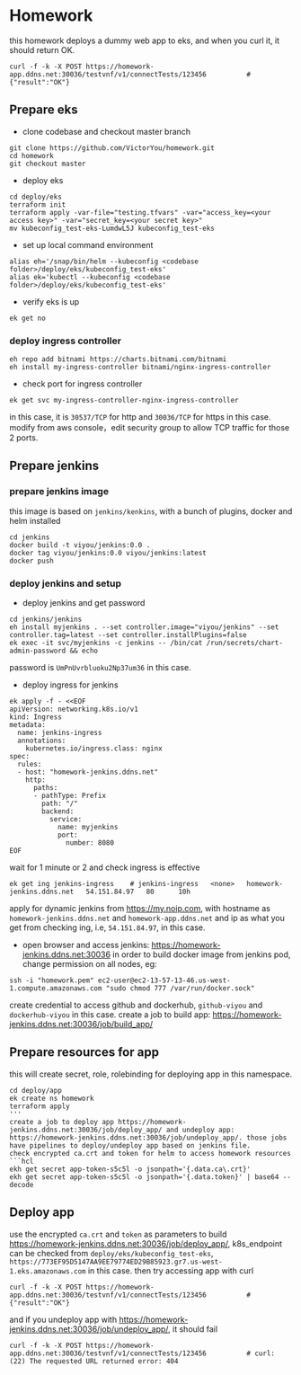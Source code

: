 # Homework
this homework deploys a dummy web app to eks, and when you curl it, it should return OK.
```hcl
curl -f -k -X POST https://homework-app.ddns.net:30036/testvnf/v1/connectTests/123456          # {"result":"OK"}
```
## Prepare eks
* clone codebase and checkout master branch
```hcl
git clone https://github.com/VictorYou/homework.git
cd homework
git checkout master
```
* deploy eks
```hcl
cd deploy/eks
terraform init
terraform apply -var-file="testing.tfvars" -var="access_key=<your access key>" -var="secret_key=<your secret key>"
mv kubeconfig_test-eks-LumdwL5J kubeconfig_test-eks
```
* set up local command environment
```hcl
alias eh='/snap/bin/helm --kubeconfig <codebase folder>/deploy/eks/kubeconfig_test-eks'
alias ek='kubectl --kubeconfig <codebase folder>/deploy/eks/kubeconfig_test-eks'
```
* verify eks is up
```hcl
ek get no
```
### deploy ingress controller
```hcl
eh repo add bitnami https://charts.bitnami.com/bitnami
eh install my-ingress-controller bitnami/nginx-ingress-controller
```
* check port for ingress controller
```hcl
ek get svc my-ingress-controller-nginx-ingress-controller
```
in this case, it is `30537/TCP` for http and `30036/TCP` for https in this case. modify from aws console，edit security group to allow TCP traffic for those 2 ports.
## Prepare jenkins
### prepare jenkins image
this image is based on `jenkins/kenkins`, with a bunch of plugins, docker and helm installed
```hcl
cd jenkins
docker build -t viyou/jenkins:0.0 .
docker tag viyou/jenkins:0.0 viyou/jenkins:latest
docker push
```
### deploy jenkins and setup
* deploy jenkins and get password
```hcl
cd jenkins/jenkins
eh install myjenkins . --set controller.image="viyou/jenkins" --set controller.tag=latest --set controller.installPlugins=false
ek exec -it svc/myjenkins -c jenkins -- /bin/cat /run/secrets/chart-admin-password && echo
```
password is `UmPnUvrbluoku2Np37um36` in this case.
* deploy ingress for jenkins
```hcl
ek apply -f - <<EOF
apiVersion: networking.k8s.io/v1
kind: Ingress
metadata:
  name: jenkins-ingress
  annotations:
    kubernetes.io/ingress.class: nginx
spec:
  rules:
  - host: "homework-jenkins.ddns.net"
    http:
      paths:
      - pathType: Prefix
        path: "/"
        backend:
          service:
            name: myjenkins
            port:
              number: 8080
EOF
```
wait for 1 minute or 2 and check ingress is effective
```hcl
ek get ing jenkins-ingress    # jenkins-ingress   <none>   homework-jenkins.ddns.net   54.151.84.97   80      10h
```
apply for dynamic jenkins from https://my.noip.com, with hostname as `homework-jenkins.ddns.net` and `homework-app.ddns.net` and ip as what you get from checking ing, i.e, `54.151.84.97`, in this case.
* open browser and access jenkins: https://homework-jenkins.ddns.net:30036
in order to build docker image from jenkins pod, change permission on all nodes, eg:
```hcl
ssh -i "homework.pem" ec2-user@ec2-13-57-13-46.us-west-1.compute.amazonaws.com "sudo chmod 777 /var/run/docker.sock"
```
create credential to access github and dockerhub, `github-viyou` and `dockerhub-viyou` in this case.
create a job to build app: https://homework-jenkins.ddns.net:30036/job/build_app/
## Prepare resources for app
this will create secret, role, rolebinding for deploying app in this namespace.
```hcl
cd deploy/app
ek create ns homework
terraform apply
'''
create a job to deploy app https://homework-jenkins.ddns.net:30036/job/deploy_app/ and undeploy app: https://homework-jenkins.ddns.net:30036/job/undeploy_app/. those jobs have pipelines to deploy/undeploy app based on jenkins file.
check encrypted ca.crt and token for helm to access homework resources
```hcl
ekh get secret app-token-s5c5l -o jsonpath='{.data.ca\.crt}'
ekh get secret app-token-s5c5l -o jsonpath='{.data.token}' | base64 --decode
```
## Deploy app
use the encrypted `ca.crt` and `token` as parameters to build https://homework-jenkins.ddns.net:30036/job/deploy_app/, k8s_endpoint can be checked from `deploy/eks/kubeconfig_test-eks`, `https://773EF95D5147AA9EE79774ED29B85923.gr7.us-west-1.eks.amazonaws.com` in this case.
then try accessing app with curl
```hcl
curl -f -k -X POST https://homework-app.ddns.net:30036/testvnf/v1/connectTests/123456          # {"result":"OK"}
```
and if you undeploy app with https://homework-jenkins.ddns.net:30036/job/undeploy_app/, it should fail
```hcl
curl -f -k -X POST https://homework-app.ddns.net:30036/testvnf/v1/connectTests/123456          # curl: (22) The requested URL returned error: 404 
```
